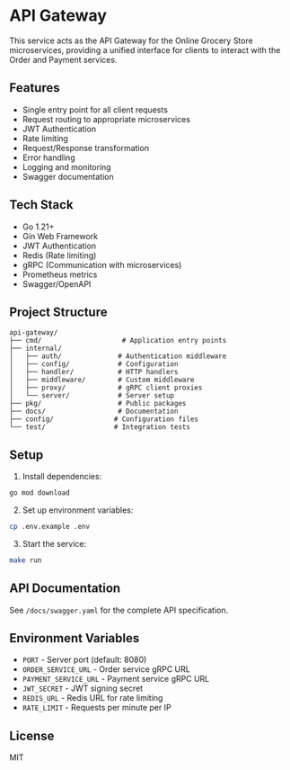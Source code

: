 # API Gateway

This service acts as the API Gateway for the Online Grocery Store microservices, providing a unified interface for clients to interact with the Order and Payment services.

## Features

- Single entry point for all client requests
- Request routing to appropriate microservices
- JWT Authentication
- Rate limiting
- Request/Response transformation
- Error handling
- Logging and monitoring
- Swagger documentation

## Tech Stack

- Go 1.21+
- Gin Web Framework
- JWT Authentication
- Redis (Rate limiting)
- gRPC (Communication with microservices)
- Prometheus metrics
- Swagger/OpenAPI

## Project Structure

```
api-gateway/
├── cmd/                    # Application entry points
├── internal/              
│   ├── auth/              # Authentication middleware
│   ├── config/            # Configuration
│   ├── handler/           # HTTP handlers
│   ├── middleware/        # Custom middleware
│   ├── proxy/             # gRPC client proxies
│   └── server/            # Server setup
├── pkg/                   # Public packages
├── docs/                  # Documentation
├── config/               # Configuration files
└── test/                 # Integration tests
```

## Setup

1. Install dependencies:
```bash
go mod download
```

2. Set up environment variables:
```bash
cp .env.example .env
```

3. Start the service:
```bash
make run
```

## API Documentation

See `/docs/swagger.yaml` for the complete API specification.

## Environment Variables

- `PORT` - Server port (default: 8080)
- `ORDER_SERVICE_URL` - Order service gRPC URL
- `PAYMENT_SERVICE_URL` - Payment service gRPC URL
- `JWT_SECRET` - JWT signing secret
- `REDIS_URL` - Redis URL for rate limiting
- `RATE_LIMIT` - Requests per minute per IP

## License

MIT 